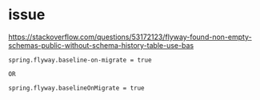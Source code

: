 
# issue

https://stackoverflow.com/questions/53172123/flyway-found-non-empty-schemas-public-without-schema-history-table-use-bas

```aidl
spring.flyway.baseline-on-migrate = true

OR

spring.flyway.baselineOnMigrate = true
```